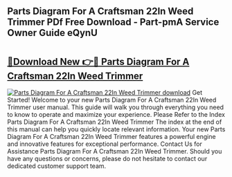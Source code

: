 ## Parts Diagram For A Craftsman 22In Weed Trimmer PDf Free Download - Part-pmA Service Owner Guide eQynU

# <h2><a href="http://dfriie.blite.top/?on=Parts+Diagram+For+A+Craftsman+22In+Weed+Trimmer">🔗Download New 👉🔴 Parts Diagram For A Craftsman 22In Weed Trimmer</a></h2>

[![Parts Diagram For A Craftsman 22In Weed Trimmer download](https://i.imgur.com/lujVjoI.png)](http://dfriie.blite.top/?on=Parts+Diagram+For+A+Craftsman+22In+Weed+Trimmer)
Get Started! Welcome to your new Parts Diagram For A Craftsman 22In Weed Trimmer user manual. This guide will walk you through everything you need to know to operate and maximize your experience. Please Refer to the Index Parts Diagram For A Craftsman 22In Weed Trimmer The index at the end of this manual can help you quickly locate relevant information. Your new Parts Diagram For A Craftsman 22In Weed Trimmer features a powerful engine and innovative features for exceptional performance. Contact Us for Assistance Parts Diagram For A Craftsman 22In Weed Trimmer. Should you have any questions or concerns, please do not hesitate to contact our dedicated customer support team.
